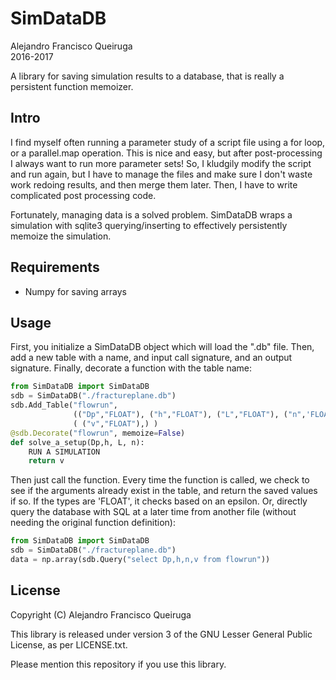 SimDataDB
=======
Alejandro Francisco Queiruga  
2016-2017

A library for saving simulation results to a database, that is really a persistent function memoizer.

Intro
-----
I find myself often running a parameter study of a script file using a for loop, or a parallel.map operation. This is nice and easy, but after post-processing I always want to run more parameter sets! So, I kludgily modify the script and run again, but I have to manage the files and make sure I don't waste work redoing results, and then merge them later. Then, I have to write complicated post processing code.

Fortunately, managing data is a solved problem. SimDataDB wraps a simulation with sqlite3 querying/inserting to effectively persistently memoize the simulation.

Requirements
-----------

- Numpy for saving arrays

Usage
-------

First, you initialize a SimDataDB object which will load the ".db" file. Then, add a new table with a name,
and input call signature, and an output signature. Finally, decorate a function with the table name:
```Python
from SimDataDB import SimDataDB
sdb = SimDataDB("./fractureplane.db")
sdb.Add_Table("flowrun",
              (("Dp","FLOAT"), ("h","FLOAT"), ("L","FLOAT"), ("n",'FLOAT') ),
              ( ("v","FLOAT"),) )
@sdb.Decorate("flowrun", memoize=False)
def solve_a_setup(Dp,h, L, n):
    RUN A SIMULATION
	return v
```
Then just call the function. Every time the function is called, we check to see if the arguments
already exist in the table, and return the saved values if so. If the types are 'FLOAT', it checks
based on an epsilon. Or, directly query the database with SQL at a later time from another file 
(without needing the original function definition):
```Python
from SimDataDB import SimDataDB
sdb = SimDataDB("./fractureplane.db")
data = np.array(sdb.Query("select Dp,h,n,v from flowrun"))
```

License
--------

Copyright (C) Alejandro Francisco Queiruga

This library is released under version 3 of the GNU Lesser General Public License, as per LICENSE.txt.

Please mention this repository if you use this library.